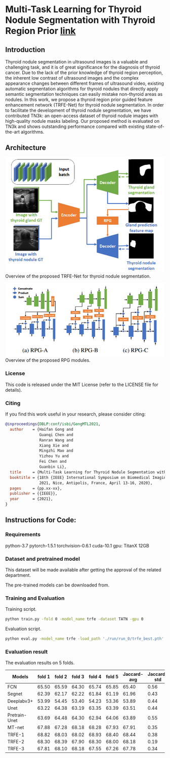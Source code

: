 # Multi-Task Learning for Thyroid Nodule Segmentation with Thyroid Region Prior [link](https://www.researchgate.net/publication/349074982_MULTI-TASK_LEARNING_FOR_THYROID_NODULE_SEGMENTATION_WITH_THYROID_REGION_PRIOR)

## Introduction
Thyroid nodule segmentation in ultrasound images is a valuable and challenging task, and it is of great significance for the diagnosis of thyroid cancer. Due to the lack of the prior knowledge of thyroid region perception, the inherent low contrast of ultrasound images and the complex appearance changes between different frames of ultrasound video, existing automatic segmentation algorithms for thyroid nodules that directly apply semantic segmentation techniques can easily mistake non-thyroid areas as nodules. In this work, we propose a thyroid region prior guided feature enhancement network (TRFE-Net) for thyroid nodule segmentation. In order to facilitate the development of thyroid nodule segmentation, we have contributed TN3k: an open-access dataset of thyroid nodule images with high-quality nodule masks labeling. Our proposed method is evaluated on TN3k and shows outstanding performance compared with existing state-of-the-art algorithms.

## Architecture
![Overview](./picture/overview.png)
Overview of the proposed TRFE-Net for thyroid nodule segmentation. 

![pgfe](./picture/rpg.png)
Overview of the proposed RPG modules. 

### License
This code is released under the MIT License (refer to the LICENSE file for details).

### Citing
If you find this work useful in your research, please consider citing:
```BibTex
@inproceedings{DBLP:conf/isbi/GongMTL2021,
  author    = {Haifan Gong and
               Guanqi Chen and
               Ranran Wang and
               Xiang Xie and
               Mingzhi Mao and
               Yizhou Yu and 
               Fei Chen and
               Guanbin Li},
  title     = {Multi-Task Learning for Thyroid Nodule Segmentation with Thyroid Region Prior},
  booktitle = {18th {IEEE} International Symposium on Biomedical Imaging, {ISBI}
               2021, Nice, Antipolis, France, April 13-16, 2020},
  pages     = {pp.xx-xx},
  publisher = {{IEEE}},
  year      = {2021},
}
```

## Instructions for Code:
### Requirements
python-3.7
pytorch-1.5.1
torchvision-0.6.1
cuda-10.1
gpu: TitanX 12GB

### Dataset and pretrained model
This dataset will be made available after getting the approval of the related department.

The pre-trained models can be downloaded from.

### Training and Evaluation
Training script.
```bash
python train.py -fold 0 -model_name trfe -dataset TATN -gpu 0
``` 

Evaluation script.
```bash
python eval.py -model_name trfe -load_path './run/run_0/trfe_best.pth'
```

### Evaluation result
The evaluation results on 5 folds.

| Models        | fold 1 | fold 2 | fold 3 | fold 4 | fold 5 | Jaccard-avg | Jaccard-std |
|---------------|--------|--------|--------|--------|--------|-------------|-------------|
| FCN           | 65.50  | 65.59  | 64.30  | 65.74  | 65.85  |    65.40    |    0.56     |
| Segnet        | 62.39  | 62.17  | 62.22  | 61.84  | 61.19  |    61.96    |    0.43     |
| Deeplabv3+    | 53.99  | 54.45  | 53.40  | 54.23  | 53.36  |    53.89    |    0.44     |
| Unet          | 63.22  | 64.38  | 63.19  | 63.35  | 63.39  |    63.51    |    0.44     |
| Pretrain-Unet | 63.69  | 64.48  | 64.30  | 62.94  | 64.06  |    63.89    |    0.55     |
| MT-net        | 67.88  | 67.28  | 68.18  | 68.28  | 67.93  |    67.91    |    0.35     |
| TRFE-1        | 68.82  | 68.03  | 68.02  | 68.93  | 68.40  |    68.44    |    0.38     |
| TRFE-2        | 68.30  | 68.39  | 67.90  | 68.30  | 68.00  |    68.18    |    0.19     |
| TRFE-3        | 67.81  | 68.10  | 68.18  | 67.55  | 67.26  |    67.78    |    0.34     |
